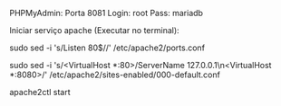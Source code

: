 PHPMyAdmin: Porta 8081
Login:	root
Pass: 	mariadb

Iniciar serviço apache (Executar no terminal):

sudo sed -i 's/Listen 80$//' /etc/apache2/ports.conf

sudo sed -i 's/<VirtualHost *:80>/ServerName 127.0.0.1\n<VirtualHost *:8080>/' /etc/apache2/sites-enabled/000-default.conf

apache2ctl start
